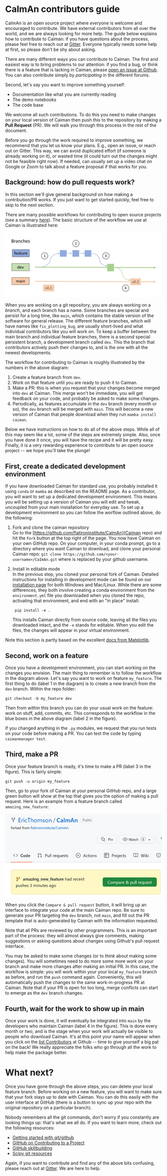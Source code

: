 # CaImAn contributors guide
CaImAn is an open source project where *everyone* is welcome and encouraged to contribute. We have external contributors from all over the world, and we are always looking for more help. The guide below explains how to contribute to Caiman: if you have questions about the process, please feel free to reach out at [Gitter](https://app.gitter.im/#/room/#agiovann_Constrained_NMF:gitter.im). Everyone typically needs some help at first, so please don't be shy about asking. 

There are many different ways you can contribute to Caiman. The first and easiest way is to bring problems to our attention: if you find a bug, or think there is a feature that is lacking in Caiman, please [open an issue at Github](https://github.com/flatironinstitute/CaImAn/issues). You can also contribute simply by *participating* in the different forums.   

Second, let's say you want to improve something yourself:

- Documentation like what you are currently reading
- The demo notebooks
- The code base

We welcome all such contributions. To do this you need to make changes on your local version of Caiman then push this to the repository by making a **Pull Request** (PR). We will walk you through this process in the rest of the document. 

Before you go through the work required to improve something, we recommend that you let us know your plans. E.g., open an issue, or reach out on Gitter. This way, we can avoid duplicated effort (if someone is already working on it), or wasted time (it could turn out the changes might not be feasible right now). If needed, can usually set up a video chat on Google or Zoom to talk about a feature proposal if that works for you.

## Background: how do pull requests work?
In this section we'll give general background on how making a contribution/PR works. If you just want to get started quickly, feel free to skip to the next section.

There are many possible workflows for contributing to open source projects (see a summary [here](https://docs.gitlab.com/ee/topics/gitlab_flow.html)). The basic structure of the workflow we use at Caiman is illustrated here:

<img src="docs/img/gitflow.jpg">

When you are working on a git repository, you are always working on a *branch*, and each branch has a name. Some branches are special and persist for a long time,  like `main`, which contains the stable version of the software for general release. The different feature branches, which will have names like `fix_plotting_bug`, are usually short-lived and what individual contributors like you will work on. To keep a buffer between the main branch and individual feature branches, there is a second special persistent branch, a development branch called `dev`. This the branch that contributors actively push their changes to, and is the one with all the newest developments.

The workflow for contributing to Caiman is roughly illustrated by the numbers in the above diagram:
1) Create a feature branch from `dev`.
2) Work on that feature until you are ready to push it to Caiman.
3) Make a PR: this is when you request that your changes become merged into `dev` at Caiman. This merge won't be immediate, you will get feedback on your code, and probably be asked to make some changes. 
4) Periodically, as features accumulate in the `dev` branch (every month or so), the `dev` branch will be merged with `main`. This will become a new version of Caiman that people download when they run `mamba install caiman`. 

Below we have instructions on how to do all of the above steps. While all of this may seem like a lot, some of the steps are extremely simple. Also, once you have done it once, you will have the recipe and it will be pretty easy. Finally, it is a very rewarding experience to contribute to an open source project -- we hope you'll take the plunge!

## First, create a dedicated development environment
If you have downloaded Caiman for standard use, you probably installed it using `conda` or `mamba` as described on the README page. As a contributor, you will want to set up a dedicated development environment. This means you will be setting up a version of Caiman you will edit and tweak, uncoupled from your main installation for everyday use. To set up a development environment so you can follow the worflow outlined above, do the following:

1. Fork and clone the caiman repository    
Go to the [https://github.com/flatironinstitute/CaImAn](Caiman repo) and hit the `Fork` button at the top right of the page. You now have Caiman on your own GitHub repo. On your computer, in your conda prompt, go to a directory where you want Caiman to download, and clone your personal Caiman repo: `git clone https://github.com/<your-username>/CaImAn.git` where <your-username> is replaced by your github username.
2. Install in editable mode   
In the previous step, you cloned your personal fork of Caiman. Detailed instructions for installing in development mode can be found on our [installation page](./docs/source/Installation.rst) for both Windows and Mac/Linux. While there are some differences, they both involve creating a conda environment from the `environment.yml` file you downloaded when you cloned the repo, activating that environment, and end with an "in place" install:

        pip install -e . 

    This installs Caiman directly from source code, leaving all the files you downloaded intact, and the `-e` stands for editable. When you edit the files, the changes will appear in your virtual environment.

Note this section is partly based on the excellent [docs from Matplotlib](https://matplotlib.org/devdocs/devel/development_setup.html#installing-for-devs).


## Second, work on a feature 
Once you have a development environment, you can start working on the changes you envision. The main thing to remember is to follow the workflow in the diagram above. Let's say you want to work on feature `my_feature`. The first thing to do (label 1 in the diagram) is to create a new branch from the `dev` branch. Within the repo folder:

    git checkout -b my_feature dev

Then from within this branch you can do your usual work on the feature: work on stuff, add, commits, etc. This corresponds to the workflow in the blue boxes in the above diagram (label 2 in the figure).

If you changed anything in the `.py` modules, we request that you run tests on your code before making a PR. You can test the code by typing `caimanmanager test`. 

## Third, make a PR
Once your feature branch is ready, it's time to make a PR (label 3 in the figure). This is fairly simple:

    git push -u origin my_feature

Then, go to your fork of Caiman at your personal GitHub repo, and a large green button will show at the top that gives you the option of making a pull request. Here is an example from a feature branch called `amazing_new_feature`: 

<img src="docs/img/pull_request.jpg">

When you click the `Compare & pull request` button, it will bring up an interface to integrate your code at the main Caiman repo. Be sure to generate your PR targeting the `dev` branch, not `main`, and fill out the PR template that is auto-generated by Caiman with the information requested. 

Note that all PRs are reviewed by other programmers. This is an important part of the process: they will almost always give comments, making suggestions or asking questions about changes using Github's pull request interface. 

You may be asked to make some changes (or to *think* about making some changes). You will sometimes need to do more some more work on your branch and make more changes after making an initial PR. In this case, the workflow is simple: you will work within your your local `my_feature` branch as before, and run the `push` command again. Conveniently, this will automatically push the changes to the same work-in-progress PR at Caiman. Note that if your PR is open for too long, merge conflicts can start to emerge as the `dev` branch changes.

## Fourth, wait for the work to show up in main
Once your work is done, it will eventually be integrated into `main`  by the developers who maintain Caiman (label 4 in the figure). This is done every month or two, and is the stage when your work will actually be visible to people who download Caiman. It's at this point your name will appear when you click on the [list Contributors](https://github.com/flatironinstitute/CaImAn/graphs/contributors) at Github -- time to give yourself a big pat on the back! We really appreciate the folks who go through all the work to help make the package better.

# What next?
Once you have gone through the above steps, you can delete your local feature branch. Before working on a new feature, you will want to make sure that your fork stays up to date with Caiman. You can do this easily with the user interface at GitHub (there is a button to sync up your repo with the original repository on a particular branch). 

Nobody remembers all the git commands, don't worry if you constantly are looking things up: that's what we all do. If you want to learn more, check out the following resources:

* [Getting started with git/github](https://github.com/EricThomson/git_learn)
* [GitHub on Contributing to a Project](https://git-scm.com/book/en/v2/GitHub-Contributing-to-a-Project)
* [GitHub skillbuilding](https://skills.github.com/)
* [Scipy git resources](https://docs.scipy.org/doc/scipy/dev/gitwash/gitwash.html#using-git)

Again, if you want to contribute and find any of the above bits confusing, please reach out at [Gitter](https://app.gitter.im/#/room/#agiovann_Constrained_NMF:gitter.im). We are here to help.





